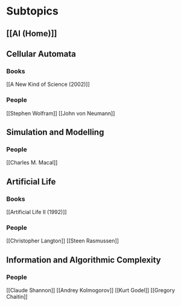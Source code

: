 # Subtopics
## [[AI (Home)]]
## Cellular Automata
### Books
[[A New Kind of Science (2002)]]
### People
[[Stephen Wolfram]]
[[John von Neumann]]
## Simulation and Modelling
### People
[[Charles M. Macal]]
## Artificial Life
### Books
[[Artificial Life II (1992)]]
### People
[[Christopher Langton]]
[[Steen Rasmussen]]
## Information and Algorithmic Complexity
### People
[[Claude Shannon]]
[[Andrey Kolmogorov]]
[[Kurt Godel]]
[[Gregory Chaitin]]